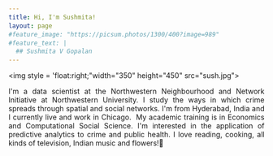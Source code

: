 ```yaml
---
title: Hi, I'm Sushmita!
layout: page
#feature_image: "https://picsum.photos/1300/400?image=989"
#feature_text: |
  ## Sushmita V Gopalan
---
```


<img style = 'float:right;"width="350" height="450" src="sush.jpg">
<div style="text-align:justify" font size = '2'>I'm a data scientist at the Northwestern Neighbourhood and Network Initiative at Northwestern University. I study the ways in which crime spreads through spatial and social networks. I'm from Hyderabad, India and I currently live and work in Chicago.&nbsp;&nbsp;My academic training is in Economics and Computational Social Science. I'm interested in the application of predictive analytics to crime and public health. I love reading, cooking,  all kinds of television, Indian music and flowers!🌸</div>



&nbsp;  
&nbsp;
&nbsp;  
&nbsp;
&nbsp;  
&nbsp;  
&nbsp;  






